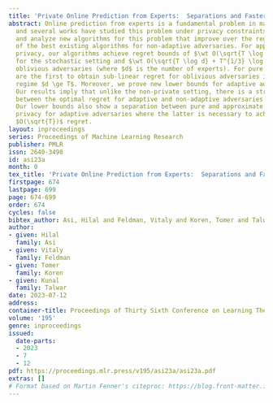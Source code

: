 ```yaml
---
title: 'Private Online Prediction from Experts:  Separations and Faster Rates'
abstract: Online prediction from experts is a fundamental problem in machine learning
  and several works have studied this problem under privacy constraints. We propose
  and analyze new algorithms for this problem that improve over the regret bounds
  of the best existing algorithms for non-adaptive adversaries. For approximate differential
  privacy, our algorithms achieve regret bounds of $\wt O(\sqrt{T \log d} + \log d/\eps)$
  for the stochastic setting and $\wt O(\sqrt{T \log d} + T^{1/3} \log d/\eps)$ for
  oblivious adversaries (where $d$ is the number of experts). For pure DP, our algorithms
  are the first to obtain sub-linear regret for oblivious adversaries in the high-dimensional
  regime $d \ge T$. Moreover, we prove new lower bounds for adaptive adversaries.
  Our results imply that unlike the non-private setting, there is a strong separation
  between the optimal regret for adaptive and non-adaptive adversaries for this problem.
  Our lower bounds also show a separation between pure and approximate differential
  privacy for adaptive adversaries where the latter is necessary to achieve the non-private
  $O(\sqrt{T})$ regret.
layout: inproceedings
series: Proceedings of Machine Learning Research
publisher: PMLR
issn: 2640-3498
id: asi23a
month: 0
tex_title: 'Private Online Prediction from Experts:  Separations and Faster Rates'
firstpage: 674
lastpage: 699
page: 674-699
order: 674
cycles: false
bibtex_author: Asi, Hilal and Feldman, Vitaly and Koren, Tomer and Talwar, Kunal
author:
- given: Hilal
  family: Asi
- given: Vitaly
  family: Feldman
- given: Tomer
  family: Koren
- given: Kunal
  family: Talwar
date: 2023-07-12
address: 
container-title: Proceedings of Thirty Sixth Conference on Learning Theory
volume: '195'
genre: inproceedings
issued:
  date-parts:
  - 2023
  - 7
  - 12
pdf: https://proceedings.mlr.press/v195/asi23a/asi23a.pdf
extras: []
# Format based on Martin Fenner's citeproc: https://blog.front-matter.io/posts/citeproc-yaml-for-bibliographies/
---
```

